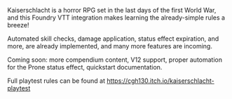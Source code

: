 Kaiserschlacht is a horror RPG set in the last days of the first World War, and this Foundry VTT integration makes learning the already-simple rules a breeze!

Automated skill checks, damage application, status effect expiration, and more, are already implemented, and many more features are incoming.

Coming soon: more compendium content, V12 support, proper automation for the Prone status effect, quickstart documentation.

Full playtest rules can be found at https://cgh130.itch.io/kaiserschlacht-playtest

